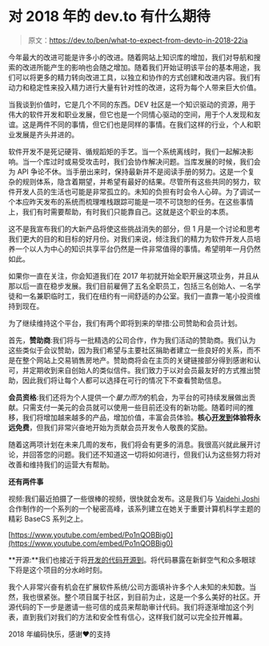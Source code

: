 # 对 2018 年的 dev.to 有什么期待

> 原文：<https://dev.to/ben/what-to-expect-from-devto-in-2018-22ia>

今年最大的改进可能是许多小的改进。随着网站上知识库的增加，我们对导航和搜索的改进所能产生的影响也会随之增加。随着我们开始证明该平台的基本用途，我们可以将更多的精力转向改进工具，以独立和协作的方式创建和改进内容。我们有动力和稳定性来投入精力进行大量有针对性的改进，这将为每个人带来巨大价值。

当我谈到价值时，它是几个不同的东西。DEV 社区是一个知识驱动的资源，用于伟大的软件开发和职业发展，但它也是一个同情心驱动的空间，用于个人发现和友谊。这是两件不同的事情，但它们也是同样的事情。在我们这样的行业，个人和职业发展是齐头并进的。

软件开发不是死记硬背、循规蹈矩的手艺。当一个系统离线时，我们一起解决影响。当一个库过时或易受攻击时，我们会协作解决问题。当库发展的时候，我们会为 API 争论不休。当手册出来时，保持最新并不是阅读手册的努力。这是一个复杂的规则体系，隐含着期望，并希望有最好的结果。尽管所有这些共同的努力，软件开发人员的生活也可能是非常孤立的。未知的负担有时会令人心碎。为了调试一个本应昨天发布的系统而梳理堆栈跟踪可能是一项不可饶恕的任务。在这些事情上，我们有时需要帮助，有时我们只能靠自己。这就是这个职业的本质。

这不是我宣布我们的大新产品将使这些挑战消失的部分，但 1 月是一个讨论和思考我们更大的目的和目标的好月份。对我们来说，倾注我们的精力为软件开发人员培养一个以人为中心的知识共享平台仍然是一件非常值得的事情。希望明年一月仍然如此。

如果你一直在关注，你会知道我们在 2017 年初就开始全职开展这项业务，并且从那以后一直在稳步发展。我们目前雇佣了五名全职员工，包括三名创始人、一名学徒和一名兼职临时工，我们在纽约有一间舒适的办公室。我们一直靠一笔小投资维持到现在。

为了继续维持这个平台，我们有两个即将到来的举措:公司赞助和会员计划。

首先，**赞助商**:我们将与一批精选的公司合作，作为我们活动的赞助商。我们认为这些类似于会议赞助，因为我们希望与主要社区捐助者建立一些良好的关系，而不是在整个网站上交易销售房地产。赞助商将会在主页的关键链接部分得到感谢和认可，并定期收到来自创始人的类似信件。我们致力于以对会员最友好的方式推出赞助，因此我们将让每个人都可以选择在可行的情况下不查看赞助信息。

**会员资格**:我们还将为个人提供一个*量力而为*的机会，为平台的可持续发展做出贡献。只需支付一美元的会员就可以使用一些目前还没有的新功能。随着时间的推移，我们将增加越来越多的产品，增加价值，丰富会员体验。**核心[开发到](https://dev.to/)体验将永远免费**，但我们非常兴奋地开始为贡献会员开发令人敬畏的奖励。

随着这两项计划在未来几周的发布，我们将会有更多的消息。我很高兴就此展开讨论，并回答您的问题。我们还不知道这一切将如何进行，但我们认为这些努力将对改善和维持我们的运营大有帮助。

**还有两件事**

视频:我们最近拍摄了一些很棒的视频，很快就会发布。这是我们与 [Vaidehi Joshi](https://dev.to/vaidehijoshi) 合作制作的一个系列的一个秘密高峰，该系列建立在她关于重要计算机科学主题的精彩 BaseCS 系列之上。

[https://www.youtube.com/embed/Po1nQOBBig0](https://www.youtube.com/embed/Po1nQOBBig0)

**开源:**我们也接近于将[开发的代码开源到](https://dev.to/)。将代码暴露在新鲜空气和众多眼球下将是这个项目的分水岭时刻。

我个人非常兴奋有机会在扩展软件系统/公司方面填补许多个人未知的未知数。当然，我也很紧张。整个项目属于社区，到目前为止，这是一个多么美好的社区。开源代码的下一步是邀请一些可信的成员来帮助审计代码。我们将逐渐增加这个列表，直到我们对我们的方法和安全性有信心，这样我们就可以完全拉开帷幕。

2018 年编码快乐，感谢❤️的支持